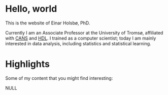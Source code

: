 # Hello, world
This is the website of Einar Holsbø, PhD.

Currently I am an Associate Professor at the University of Tromsø, affiliated
with [CANS]() and [HDL](). I trained as a computer scientist; today I am mainly
interested in data analysis, including statistics and statistical learning.

# Highlights
Some of my content that you might find interesting:

NULL

